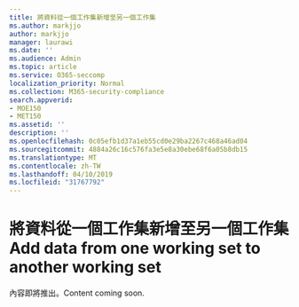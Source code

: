 ```yaml
---
title: 將資料從一個工作集新增至另一個工作集
ms.author: markjjo
author: markjjo
manager: laurawi
ms.date: ''
ms.audience: Admin
ms.topic: article
ms.service: O365-seccomp
localization_priority: Normal
ms.collection: M365-security-compliance
search.appverid:
- MOE150
- MET150
ms.assetid: ''
description: ''
ms.openlocfilehash: 0c05efb1d37a1eb55cd0e29ba2267c468a46ad04
ms.sourcegitcommit: 4884a26c16c576fa3e5e8a30ebe68f6a05b8db15
ms.translationtype: MT
ms.contentlocale: zh-TW
ms.lasthandoff: 04/10/2019
ms.locfileid: "31767792"
---
```

# <a name="add-data-from-one-working-set-to-another-working-set"></a><span data-ttu-id="ea52c-102">將資料從一個工作集新增至另一個工作集</span><span class="sxs-lookup"><span data-stu-id="ea52c-102">Add data from one working set to another working set</span></span>

<span data-ttu-id="ea52c-103">內容即將推出。</span><span class="sxs-lookup"><span data-stu-id="ea52c-103">Content coming soon.</span></span>